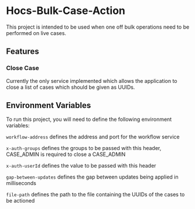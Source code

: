 # Hocs-Bulk-Case-Action

This project is intended to be used when one off bulk operations need to be
performed on live cases.

## Features
### Close Case
Currently the only service implemented which allows the application
to close a list of cases which should be given as UUIDs.

## Environment Variables

To run this project, you will need to define the following environment variables:

`workflow-address` defines the address and port for the workflow service

`x-auth-groups` defines the groups to be passed with this header, CASE_ADMIN is required to close a CASE_ADMIN

`x-auth-userId` defines the value to be passed with this header

`gap-between-updates` defines the gap between updates being applied in milliseconds

`file-path` defines the path to the file containing the UUIDs of the cases to be actioned

